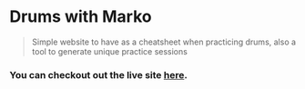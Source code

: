 # Drums with Marko

> Simple website to have as a cheatsheet when practicing drums, also a tool to generate unique practice sessions

### You can checkout out the live site [here](https://kralmarko123.github.io/drums-with-marko/).
